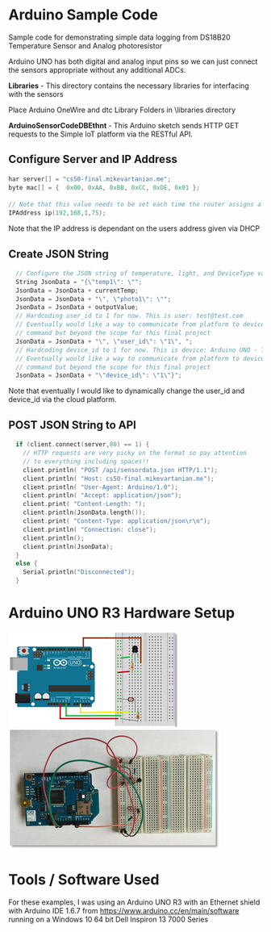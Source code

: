 # Arduino Sample Code
Sample code for demonstrating simple data logging from DS18B20 Temperature Sensor and Analog photoresistor

Arduino UNO has both digital and analog input pins so we can just connect the sensors appropriate without any additional ADCs.

**Libraries** - This directory contains the necessary libraries for interfacing with the sensors

Place Arduino OneWire and dtc Library Folders in <your-path-to-Arduino-Directory>\libraries directory

**ArduinoSensorCodeDBEthnt** - This Arduino sketch sends HTTP GET requests to the Simple IoT platform via the RESTful API.

## Configure Server and IP Address
```C
har server[] = "cs50-final.mikevartanian.me";
byte mac[] = {  0x00, 0xAA, 0xBB, 0xCC, 0xDE, 0x01 };

// Note that this value needs to be set each time the router assigns a different address via DHCP
IPAddress ip(192,168,1,75);
```
Note that the IP address is dependant on the users address given via DHCP

## Create JSON String
```C
  // Configure the JSON string of temperature, light, and DeviceType values
  String JsonData = "{\"temp1\": \"";
  JsonData = JsonData + currentTemp;
  JsonData = JsonData + "\", \"photo1\": \"";
  JsonData = JsonData + outputValue;
  // Hardcoding user_id to 1 for now. This is user: test@test.com
  // Eventually would like a way to communicate from platform to device possibly using GET
  // command but beyond the scope for this final project  
  JsonData = JsonData + "\", \"user_id\": \"1\", ";
  // Hardcoding device_id to 1 for now. This is device: Arduino UNO - Test User 1
  // Eventually would like a way to communicate from platform to device possibly using GET
  // command but beyond the scope for this final project
  JsonData = JsonData + "\"device_id\": \"1\"}";
  ```
 Note that eventually I would like to dynamically change the user_id and device_id via the cloud platform. 

## POST JSON String to API
```C
  if (client.connect(server,80) == 1) {
    // HTTP requests are very picky on the format so pay attention
    // to everything including spaces!!
    client.println( "POST /api/sensordata.json HTTP/1.1");
    client.println( "Host: cs50-final.mikevartanian.me");
    client.println( "User-Agent: Arduino/1.0");
    client.println( "Accept: application/json");
    client.print( "Content-Length: ");
    client.println(JsonData.length());
    client.print( "Content-Type: application/json\r\n");
    client.println( "Connection: close");
    client.println();
    client.println(JsonData);
  }
  else {
    Serial.println("Disconnected");
  }
```

# Arduino UNO R3 Hardware Setup

![alt text](Arduino-Images/ArduinoUNOR3-lighttempsensor-bb.png "Fritzing drawing of the Arduino UNO R3 connected to breadboard with light and temperature sensors")
![alt text](Arduino-Images/ArduinoUNOR3-lighttempsensor-photo.png "Photo of the Arduino UNO R3 connected to breadboard with light and temperature sensors")

# Tools / Software Used

For these examples, I was using an Arduino UNO R3 with an Ethernet shield with Arduino IDE 1.6.7 from https://www.arduino.cc/en/main/software running on a Windows 10 64 bit Dell Inspiron 13 7000 Series
